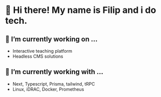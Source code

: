 # 👋 Hi there! My name is Filip and i do tech.                                                             

## 🔭 I’m currently working on ...
 * Interactive teaching platform
 * Headless CMS solutions
  
## 🌱 I’m currently working with ...
  * Next, Typescript, Prisma, tailwind, tRPC
  * Linux, iDRAC, Docker, Prometheus
